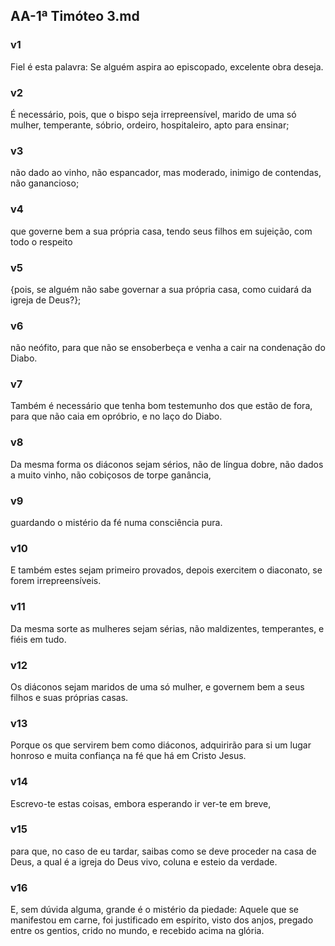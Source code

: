 ## AA-1ª Timóteo 3.md
### v1
 Fiel é esta palavra: Se alguém aspira ao episcopado, excelente obra deseja.
### v2
 É necessário, pois, que o bispo seja irrepreensível, marido de uma só mulher, temperante, sóbrio, ordeiro, hospitaleiro, apto para ensinar;
### v3
 não dado ao vinho, não espancador, mas moderado, inimigo de contendas, não ganancioso;
### v4
 que governe bem a sua própria casa, tendo seus filhos em sujeição, com todo o respeito
### v5
 {pois, se alguém não sabe governar a sua própria casa, como cuidará da igreja de Deus?};
### v6
 não neófito, para que não se ensoberbeça e venha a cair na condenação do Diabo.
### v7
 Também é necessário que tenha bom testemunho dos que estão de fora, para que não caia em opróbrio, e no laço do Diabo.
### v8
 Da mesma forma os diáconos sejam sérios, não de língua dobre, não dados a muito vinho, não cobiçosos de torpe ganância,
### v9
 guardando o mistério da fé numa consciência pura.
### v10
 E também estes sejam primeiro provados, depois exercitem o diaconato, se forem irrepreensíveis.
### v11
 Da mesma sorte as mulheres sejam sérias, não maldizentes, temperantes, e fiéis em tudo.
### v12
 Os diáconos sejam maridos de uma só mulher, e governem bem a seus filhos e suas próprias casas.
### v13
 Porque os que servirem bem como diáconos, adquirirão para si um lugar honroso e muita confiança na fé que há em Cristo Jesus.
### v14
 Escrevo-te estas coisas, embora esperando ir ver-te em breve,
### v15
 para que, no caso de eu tardar, saibas como se deve proceder na casa de Deus, a qual é a igreja do Deus vivo, coluna e esteio da verdade.
### v16
 E, sem dúvida alguma, grande é o mistério da piedade: Aquele que se manifestou em carne, foi justificado em espírito, visto dos anjos, pregado entre os gentios, crido no mundo, e recebido acima na glória.
